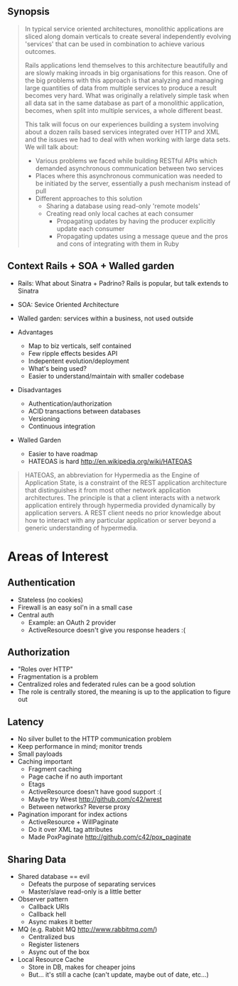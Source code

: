 Synopsis
--------

> In typical service oriented architectures, monolithic applications are sliced along domain verticals to create several independently evolving 'services' that can be used in combination to achieve various outcomes.
>
> Rails applications lend themselves to this architecture beautifully and are slowly making inroads in big organisations for this reason. One of the big problems with this approach is that analyzing and managing large quantities of data from multiple services to produce a result becomes very hard. What was originally a relatively simple task when all data sat in the same database as part of a monolithic application, becomes, when split into multiple services, a whole different beast.
>
> This talk will focus on our experiences building a system involving about a dozen rails based services integrated over HTTP and XML and the issues we had to deal with when working with large data sets. We will talk about:
>
> * Various problems we faced while building RESTful APIs which demanded asynchronous communication between two services
> * Places where this asynchronous communication was needed to be initiated by the server, essentially a push mechanism instead of pull
> * Different approaches to this solution
>   * Sharing a database using read-only 'remote models'
>   * Creating read only local caches at each consumer
>     * Propagating updates by having the producer explicitly update each consumer
>     * Propagating updates using a message queue and the pros and cons of integrating with them in Ruby

Context Rails + SOA + Walled garden
-----------------------------------

* Rails: What about Sinatra + Padrino?  Rails is popular, but talk extends to Sinatra
* SOA: Sevice Oriented Architecture
* Walled garden: services within a business, not used outside

* Advantages
  * Map to biz verticals, self contained
  * Few ripple effects besides API
  * Indepentent evolution/deployment
  * What's being used?
  * Easier to understand/maintain with smaller codebase
* Disadvantages
  * Authentication/authorization
  * ACID transactions between databases
  * Versioning
  * Continuous integration

* Walled Garden
  * Easier to have roadmap
  * HATEOAS is hard http://en.wikipedia.org/wiki/HATEOAS

> HATEOAS, an abbreviation for Hypermedia as the Engine of Application State, is a constraint of the REST application architecture that distinguishes it from most other network application architectures. The principle is that a client interacts with a network application entirely through hypermedia provided dynamically by application servers. A REST client needs no prior knowledge about how to interact with any particular application or server beyond a generic understanding of hypermedia.

Areas of Interest
=================

Authentication
--------------

* Stateless (no cookies)
* Firewall is an easy sol'n in a small case
* Central auth
  * Example: an OAuth 2 provider
  * ActiveResource doesn't give you response headers :(

Authorization
-------------

* "Roles over HTTP"
* Fragmentation is a problem
* Centralized roles and federated rules can be a good solution
* The role is centrally stored, the meaning is up to the application to figure out

Latency
-------

* No silver bullet to the HTTP communication problem
* Keep performance in mind; monitor trends
* Small payloads
* Caching important
  * Fragment caching
  * Page cache if no auth important
  * Etags
  * ActiveResource doesn't have good support :(
  * Maybe try Wrest http://github.com/c42/wrest
  * Between networks?  Reverse proxy
* Pagination imporant for index actions
  * ActiveResource + WillPaginate
  * Do it over XML tag attributes
  * Made PoxPaginate http://github.com/c42/pox_paginate

Sharing Data
------------

* Shared database == evil
  * Defeats the purpose of separating services
  * Master/slave read-only is a little better
* Observer pattern
  * Callback URIs
  * Callback hell
  * Async makes it better
* MQ (e.g. Rabbit MQ http://www.rabbitmq.com/)
  * Centralized bus
  * Register listeners
  * Async out of the box
* Local Resource Cache
  * Store in DB, makes for cheaper joins
  * But... it's still a cache (can't update, maybe out of date, etc...)
